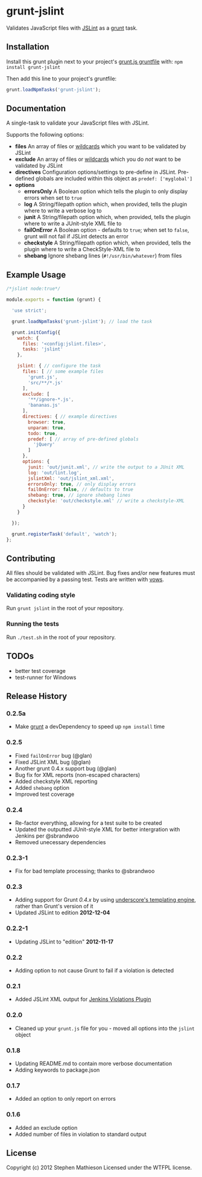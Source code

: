 # grunt-jslint

Validates JavaScript files with [JSLint] as a [grunt](https://github.com/cowboy/grunt) task.

## Installation
Install this grunt plugin next to your project's [grunt.js gruntfile][getting_started] with: `npm install grunt-jslint`

Then add this line to your project's gruntfile:

```javascript
grunt.loadNpmTasks('grunt-jslint');
```

## Documentation

A single-task to validate your JavaScript files with JSLint.

Supports the following options:

- **files** An array of files or [wildcards] which you want to be validated by JSLint
- **exclude** An array of files or [wildcards] which you do *not* want to be validated by JSLint
- **directives** Configuration options/settings to pre-define in JSLint.  Pre-defined globals are included within this object as `predef: ['myglobal']`
- **options**
    - **errorsOnly** A Boolean option which tells the plugin to only display errors when set to `true`
    - **log** A String/filepath option which, when provided, tells the plugin where to write a verbose log to
    - **junit** A String/filepath option which, when provided, tells the plugin where to write a JUnit-style XML file to
    - **failOnError** A Boolean option - defaults to `true`; when set to `false`, grunt will not fail if JSLint detects an error
    - **checkstyle** A String/filepath option which, when provided, tells the plugin where to write a CheckStyle-XML file to
    - **shebang** Ignore shebang lines (`#!/usr/bin/whatever`) from files

## Example Usage

```javascript
/*jslint node:true*/

module.exports = function (grunt) {

  'use strict';

  grunt.loadNpmTasks('grunt-jslint'); // load the task

  grunt.initConfig({
    watch: {
      files: '<config:jslint.files>',
      tasks: 'jslint'
    },

    jslint: { // configure the task
      files: [ // some example files
        'grunt.js',
        'src/**/*.js'
      ],
      exclude: [
        '**/ignore-*.js',
        'bananas.js'
      ],
      directives: { // example directives
        browser: true,
        unparam: true,
        todo: true,
        predef: [ // array of pre-defined globals
          'jQuery'
        ]
      },
      options: {
        junit: 'out/junit.xml', // write the output to a JUnit XML
        log: 'out/lint.log',
        jslintXml: 'out/jslint_xml.xml',
        errorsOnly: true, // only display errors
        failOnError: false, // defaults to true
        shebang: true, // ignore shebang lines
        checkstyle: 'out/checkstyle.xml' // write a checkstyle-XML
      }
    }

  });

  grunt.registerTask('default', 'watch');
};
```

## Contributing

All files should be validated with JSLint.  Bug fixes and/or new features must be accompanied by a passing test.  Tests are written with [vows](http://vowsjs.org/).

### Validating coding style

Run `grunt jslint` in the root of your repository.

### Running the tests

Run `./test.sh` in the root of your repository.

## TODOs

- better test coverage
- test-runner for Windows

## Release History

### 0.2.5a

- Make [grunt] a devDependency to speed up `npm install` time

### 0.2.5

- Fixed `failOnError` bug (@glan)
- Fixed JSLint XML bug (@glan)
- Another grunt 0.4.x support bug (@glan)
- Bug fix for XML reports (non-escaped characters)
- Added checkstyle XML reporting
- Added `shebang` option
- Improved test coverage

### 0.2.4

- Re-factor everything, allowing for a test suite to be created
- Updated the outputted JUnit-style XML for better intergration with Jenkins per @sbrandwoo
- Removed unecessary dependencies

### 0.2.3-1

- Fix for bad template processing; thanks to @sbrandwoo

### 0.2.3

- Adding support for Grunt *0.4.x* by using [underscore's templating engine](http://underscorejs.org/#template), rather than Grunt's version of it
- Updated JSLint to edition **2012-12-04**

### 0.2.2-1

- Updating JSLint to "edition" **2012-11-17**

### 0.2.2

- Adding option to not cause Grunt to fail if a violation is detected

### 0.2.1

- Added JSLint XML output for [Jenkins Violations Plugin](https://github.com/jenkinsci/violations-plugin)

### 0.2.0

- Cleaned up your `grunt.js` file for you - moved all options into the `jslint` object

### 0.1.8

- Updating README.md to contain more verbose documentation
- Adding keywords to package.json

### 0.1.7

- Added an option to only report on errors

### 0.1.6

- Added an exclude option
- Added number of files in violation to standard output


## License
Copyright (c) 2012 Stephen Mathieson
Licensed under the WTFPL license.

[npm_registry_page]: http://search.npmjs.org/#/grunt-jslint
[grunt]: https://github.com/cowboy/grunt
[getting_started]: https://github.com/cowboy/grunt/blob/master/docs/getting_started.md
[wildcards]: https://github.com/gruntjs/grunt/blob/master/docs/api_file.md#file-lists-and-wildcards
[JSLint]: https://github.com/douglascrockford/JSLint